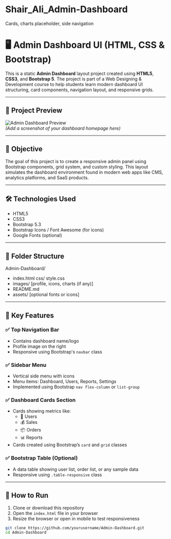 # Shair_Ali_Admin-Dashboard
Cards, charts placeholder, side navigation
# 🖥️ Admin Dashboard UI (HTML, CSS & Bootstrap)

This is a static **Admin Dashboard** layout project created using **HTML5**, **CSS3**, and **Bootstrap 5**. The project is part of a Web Designing & Development course to help students learn modern dashboard UI structuring, card components, navigation layout, and responsive grids.

---

## 📸 Project Preview

![Admin Dashboard Preview](preview-image.png)  
*(Add a screenshot of your dashboard homepage here)*

---

## 🎯 Objective

The goal of this project is to create a responsive admin panel using Bootstrap components, grid system, and custom styling. This layout simulates the dashboard environment found in modern web apps like CMS, analytics platforms, and SaaS products.

---

## 🛠️ Technologies Used

- HTML5
- CSS3
- Bootstrap 5.3
- Bootstrap Icons / Font Awesome (for icons)
- Google Fonts (optional)

---

## 📁 Folder Structure
Admin-Dashboard/
- index.html
 css/ style.css
- images/ [profile, icons, charts (if any)]
- README.md
- assets/ [optional fonts or icons]

---

## 📌 Key Features

### ✅ Top Navigation Bar
- Contains dashboard name/logo
- Profile image on the right
- Responsive using Bootstrap's `navbar` class

### ✅ Sidebar Menu
- Vertical side menu with icons
- Menu items: Dashboard, Users, Reports, Settings
- Implemented using Bootstrap `nav flex-column` or `list-group`

### ✅ Dashboard Cards Section
- Cards showing metrics like:
  - 👤 Users
  - 💰 Sales
  - 📦 Orders
  - 📊 Reports
- Cards created using Bootstrap’s `card` and `grid` classes

### ✅ Bootstrap Table (Optional)
- A data table showing user list, order list, or any sample data
- Responsive using `.table-responsive` class

---

## 🚀 How to Run

1. Clone or download this repository
2. Open the `index.html` file in your browser
3. Resize the browser or open in mobile to test responsiveness

```bash
git clone https://github.com/yourusername/Admin-Dashboard.git
cd Admin-Dashboard
